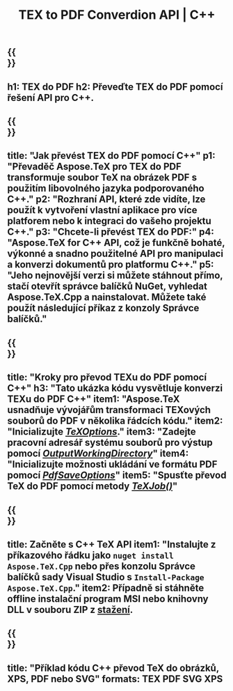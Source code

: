 ﻿---
translation: true
template: /_templates/_conversion-child-cpp.md
title: TEX to PDF Converdion API | C++
description: Funkce převodu TeX do PDF. Integrujte tuto místní knihovnu C++ do svého projektu nebo použijte aplikace pro různé platformy pro převod TeXu do PDF.
keywords: tex to pdf api cpp, tex2pdf integrovat c++
url: /cpp/conversion/tex-to-pdf/
family: tex
platformtag: cpp
feature: conversion
informat: TEX
outformat: PDF
otherformats: PDF PNG JPEG TIFF SVG XPS
---

{{<section banner>}}
---
h1: TEX do PDF
h2: Převeďte TEX do PDF pomocí řešení API pro C++.
---

{{<section overview>}}
---
title: "Jak převést TEX do PDF pomocí C++"
p1: "Převaděč Aspose.TeX pro TEX do PDF transformuje soubor TeX na obrázek PDF s použitím libovolného jazyka podporovaného C++."
p2: "Rozhraní API, které zde vidíte, lze použít k vytvoření vlastní aplikace pro více platforem nebo k integraci do vašeho projektu C++."
p3: "Chcete-li převést TEX do PDF:"
p4: "Aspose.TeX for C++ API, což je funkčně bohaté, výkonné a snadno použitelné API pro manipulaci a konverzi dokumentů pro platformu C++."
p5: "Jeho nejnovější verzi si můžete stáhnout přímo, stačí otevřít správce balíčků NuGet, vyhledat Aspose.TeX.Cpp a nainstalovat. Můžete také použít následující příkaz z konzoly Správce balíčků."
---

{{<section feature1>}}
---
title: "Kroky pro převod TEXu do PDF pomocí C++"
h3: "Tato ukázka kódu vysvětluje konverzi TEXu do PDF C++"
item1: "Aspose.TeX usnadňuje vývojářům transformaci TEXových souborů do PDF v několika řádcích kódu."
item2: "Inicializujte [*TeXOptions*](https://reference.aspose.com/tex/cpp/class/aspose.te_x.te_x_options)."
item3: "Zadejte pracovní adresář systému souborů pro výstup pomocí [*OutputWorkingDirectory*](https://reference.aspose.com/tex/cpp/class/aspose.te_x.te_x_options#aa4f4ea6dab7db5ba1b40800495f16f63)"
item4: "Inicializujte možnosti ukládání ve formátu PDF pomocí [*PdfSaveOptions*](https://reference.aspose.com/tex/cpp/class/aspose.te_x.presentation.image.pdf_save_options)"
item5: "Spusťte převod TeX do PDF pomocí metody [*TeXJob()*](https://reference.aspose.com/tex/cpp/class/aspose.te_x.te_x_job)"
---

{{<section feature2>}}
---
title: Začněte s C++ TeX API
item1: "Instalujte z příkazového řádku jako ```nuget install Aspose.TeX.Cpp``` nebo přes konzolu Správce balíčků sady Visual Studio s ```Install-Package Aspose.TeX.Cpp```."
item2: Případně si stáhněte offline instalační program MSI nebo knihovny DLL v souboru ZIP z [stažení](https://downloads.aspose.com/tex/cpp).
---

{{<section widget>}}
---
title: "Příklad kódu C++ převod TeX do obrázků, XPS, PDF nebo SVG"
formats: TEX PDF SVG XPS
---